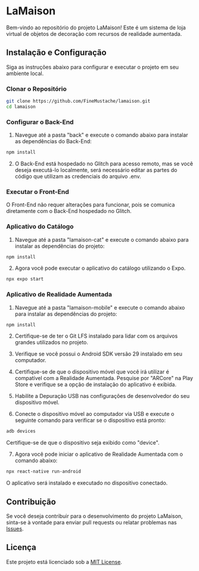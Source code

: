 # LaMaison

Bem-vindo ao repositório do projeto LaMaison! Este é um sistema de loja virtual de objetos de decoração com recursos de realidade aumentada.

## Instalação e Configuração

Siga as instruções abaixo para configurar e executar o projeto em seu ambiente local.

### Clonar o Repositório

```bash
git clone https://github.com/FineMustache/lamaison.git
cd lamaison
```

### Configurar o Back-End

1. Navegue até a pasta "back" e execute o comando abaixo para instalar as dependências do Back-End:

```bash
npm install
```

2. O Back-End está hospedado no Glitch para acesso remoto, mas se você deseja executá-lo localmente, será necessário editar as partes do código que utilizam as credenciais do arquivo .env.

### Executar o Front-End

O Front-End não requer alterações para funcionar, pois se comunica diretamente com o Back-End hospedado no Glitch.

### Aplicativo do Catálogo

1. Navegue até a pasta "lamaison-cat" e execute o comando abaixo para instalar as dependências do projeto:

```bash
npm install
```

2. Agora você pode executar o aplicativo do catálogo utilizando o Expo.

```bash
npx expo start
```

### Aplicativo de Realidade Aumentada

1. Navegue até a pasta "lamaison-mobile" e execute o comando abaixo para instalar as dependências do projeto:

```bash
npm install
```

2. Certifique-se de ter o Git LFS instalado para lidar com os arquivos grandes utilizados no projeto.

3. Verifique se você possui o Android SDK versão 29 instalado em seu computador.

4. Certifique-se de que o dispositivo móvel que você irá utilizar é compatível com a Realidade Aumentada. Pesquise por "ARCore" na Play Store e verifique se a opção de instalação do aplicativo é exibida.

5. Habilite a Depuração USB nas configurações de desenvolvedor do seu dispositivo móvel.

6. Conecte o dispositivo móvel ao computador via USB e execute o seguinte comando para verificar se o dispositivo está pronto:

```bash
adb devices
```

Certifique-se de que o dispositivo seja exibido como "device".

7. Agora você pode iniciar o aplicativo de Realidade Aumentada com o comando abaixo:

```bash
npx react-native run-android
```

O aplicativo será instalado e executado no dispositivo conectado.

## Contribuição

Se você deseja contribuir para o desenvolvimento do projeto LaMaison, sinta-se à vontade para enviar pull requests ou relatar problemas nas [Issues](https://github.com/FineMustache/lamaison/issues).

## Licença

Este projeto está licenciado sob a [MIT License](https://github.com/FineMustache/lamaison/blob/main/LICENSE).

